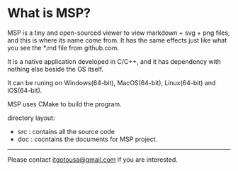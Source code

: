 # What is MSP?

MSP is a tiny and open-sourced viewer to view markdown + svg + png files, and this is where its name come from. It has the same effects just like what you see the *.md file from github.com.

It is a native application developed in C/C++, and it has dependency with nothing else beside the OS itself.

It can be runing on Windows(64-bit), MacOS(64-bit), Linux(64-bit) and iOS(64-bit).

MSP uses CMake to build the program.

directory layout:
- src : contains all the source code
- doc : cocntains the documents for MSP project.

***

Please contact itgotousa@gmail.com if you are interested.








